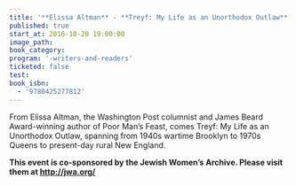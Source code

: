 ```yaml
---
title: '**Elissa Altman** - **Treyf: My Life as an Unorthodox Outlaw**'
published: true
start_at: 2016-10-20 19:00:00
image_path:
book_category:
program: '-writers-and-readers'
ticketed: false
test:
book_isbn:
  - '9780425277812'
---
```



From Elissa Altman, the Washington Post columnist and James Beard Award-winning author of Poor Man’s Feast, comes Treyf: My Life as an Unorthodox Outlaw, spanning from 1940s wartime Brooklyn to 1970s Queens to present-day rural New England.

**This event is co-sponsored by the Jewish Women’s Archive. Please visit them at http://jwa.org/**